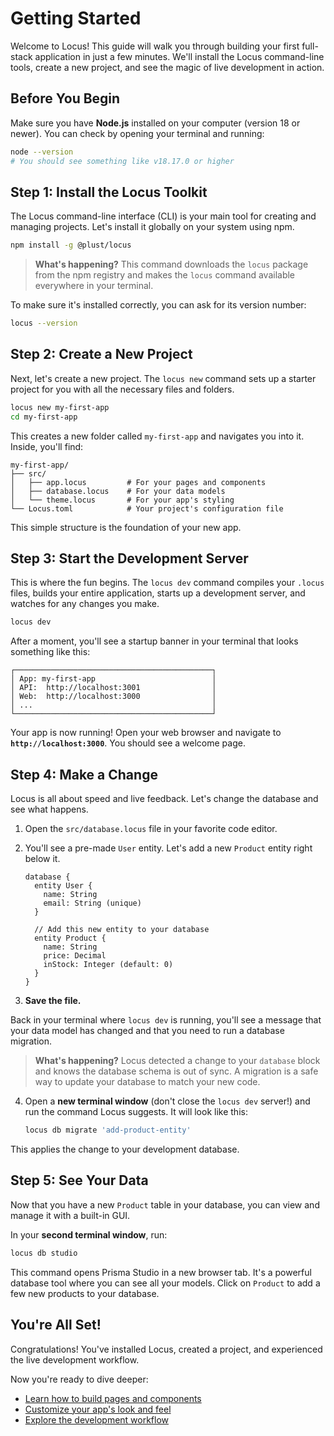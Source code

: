 # Getting Started

Welcome to Locus! This guide will walk you through building your first full-stack application in just a few minutes. We'll install the Locus command-line tools, create a new project, and see the magic of live development in action.

## Before You Begin

Make sure you have **Node.js** installed on your computer (version 18 or newer). You can check by opening your terminal and running:

```bash
node --version
# You should see something like v18.17.0 or higher
```

## Step 1: Install the Locus Toolkit

The Locus command-line interface (CLI) is your main tool for creating and managing projects. Let's install it globally on your system using npm.

```bash
npm install -g @plust/locus
```

> **What's happening?**
> This command downloads the `locus` package from the npm registry and makes the `locus` command available everywhere in your terminal.

To make sure it's installed correctly, you can ask for its version number:

```bash
locus --version
```

## Step 2: Create a New Project

Next, let's create a new project. The `locus new` command sets up a starter project for you with all the necessary files and folders.

```bash
locus new my-first-app
cd my-first-app
```

This creates a new folder called `my-first-app` and navigates you into it. Inside, you'll find:

```
my-first-app/
├── src/
│   ├── app.locus         # For your pages and components
│   ├── database.locus    # For your data models
│   └── theme.locus       # For your app's styling
└── Locus.toml            # Your project's configuration file
```

This simple structure is the foundation of your new app.

## Step 3: Start the Development Server

This is where the fun begins. The `locus dev` command compiles your `.locus` files, builds your entire application, starts up a development server, and watches for any changes you make.

```bash
locus dev
```

After a moment, you'll see a startup banner in your terminal that looks something like this:

```
┌────────────────────────────────────────────┐
│ App: my-first-app                          │
│ API:  http://localhost:3001                │
│ Web:  http://localhost:3000                │
│ ...                                        │
└────────────────────────────────────────────┘
```

Your app is now running! Open your web browser and navigate to **`http://localhost:3000`**. You should see a welcome page.

## Step 4: Make a Change

Locus is all about speed and live feedback. Let's change the database and see what happens.

1.  Open the `src/database.locus` file in your favorite code editor.
2.  You'll see a pre-made `User` entity. Let's add a new `Product` entity right below it.

    ```locus
    database {
      entity User {
        name: String
        email: String (unique)
      }

      // Add this new entity to your database
      entity Product {
        name: String
        price: Decimal
        inStock: Integer (default: 0)
      }
    }
    ```
3.  **Save the file.**

Back in your terminal where `locus dev` is running, you'll see a message that your data model has changed and that you need to run a database migration.

> **What's happening?**
> Locus detected a change to your `database` block and knows the database schema is out of sync. A migration is a safe way to update your database to match your new code.

4.  Open a **new terminal window** (don't close the `locus dev` server!) and run the command Locus suggests. It will look like this:

    ```bash
    locus db migrate 'add-product-entity'
    ```

This applies the change to your development database.

## Step 5: See Your Data

Now that you have a new `Product` table in your database, you can view and manage it with a built-in GUI.

In your **second terminal window**, run:

```bash
locus db studio
```

This command opens Prisma Studio in a new browser tab. It's a powerful database tool where you can see all your models. Click on `Product` to add a few new products to your database.

## You're All Set!

Congratulations! You've installed Locus, created a project, and experienced the live development workflow.

Now you're ready to dive deeper:
-   [Learn how to build pages and components](../language/ui-syntax.md)
-   [Customize your app's look and feel](./design-system.md)
-   [Explore the development workflow](../toolchain/development-workflow.md)
